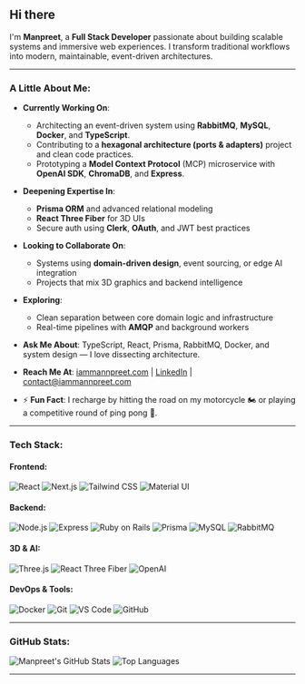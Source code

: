 ## Hi there

I'm **Manpreet**, a **Full Stack Developer** passionate about building scalable systems and immersive web experiences. I transform traditional workflows into modern, maintainable, event-driven architectures.

---

### A Little About Me:

* **Currently Working On**:

  * Architecting an event-driven system using **RabbitMQ**, **MySQL**, **Docker**, and **TypeScript**.
  * Contributing to a **hexagonal architecture (ports & adapters)** project and clean code practices.
  * Prototyping a **Model Context Protocol** (MCP) microservice with **OpenAI SDK**, **ChromaDB**, and **Express**.

* **Deepening Expertise In**:

  * **Prisma ORM** and advanced relational modeling
  * **React Three Fiber** for 3D UIs
  * Secure auth using **Clerk**, **OAuth**, and JWT best practices

* **Looking to Collaborate On**:

  * Systems using **domain-driven design**, event sourcing, or edge AI integration
  * Projects that mix 3D graphics and backend intelligence

* **Exploring**:

  * Clean separation between core domain logic and infrastructure
  * Real-time pipelines with **AMQP** and background workers

* **Ask Me About**:
  TypeScript, React, Prisma, RabbitMQ, Docker, and system design — I love dissecting architecture.

* **Reach Me At**:
  [iammannpreet.com](https://iammannpreet.com) | [LinkedIn](https://linkedin.com/in/manpreet) | [contact@iammannpreet.com](mailto:contact@iammannpreet.com)

* ⚡ **Fun Fact**:
  I recharge by hitting the road on my motorcycle 🏍️ or playing a competitive round of ping pong 🏓.

---

### Tech Stack:

#### Frontend:

![React](https://img.shields.io/badge/React-20232A?style=for-the-badge\&logo=react\&logoColor=61DAFB)
![Next.js](https://img.shields.io/badge/Next.js-000000?style=for-the-badge\&logo=nextdotjs\&logoColor=white)
![Tailwind CSS](https://img.shields.io/badge/Tailwind_CSS-38B2AC?style=for-the-badge\&logo=tailwind-css\&logoColor=white)
![Material UI](https://img.shields.io/badge/MUI-007FFF?style=for-the-badge\&logo=mui\&logoColor=white)

#### Backend:

![Node.js](https://img.shields.io/badge/Node.js-339933?style=for-the-badge\&logo=nodedotjs\&logoColor=white)
![Express](https://img.shields.io/badge/Express.js-000?style=for-the-badge\&logo=express\&logoColor=white)
![Ruby on Rails](https://img.shields.io/badge/Ruby_on_Rails-CC0000?style=for-the-badge\&logo=ruby-on-rails\&logoColor=white)
![Prisma](https://img.shields.io/badge/Prisma-2D3748?style=for-the-badge\&logo=prisma\&logoColor=white)
![MySQL](https://img.shields.io/badge/MySQL-4479A1?style=for-the-badge\&logo=mysql\&logoColor=white)
![RabbitMQ](https://img.shields.io/badge/RabbitMQ-FF6600?style=for-the-badge\&logo=rabbitmq\&logoColor=white)

#### 3D & AI:

![Three.js](https://img.shields.io/badge/Three.js-000?style=for-the-badge\&logo=three.js\&logoColor=white)
![React Three Fiber](https://img.shields.io/badge/React%20Three%20Fiber-20232A?style=for-the-badge\&logo=three.js\&logoColor=61DAFB)
![OpenAI](https://img.shields.io/badge/OpenAI-412991?style=for-the-badge\&logo=openai\&logoColor=white)

#### DevOps & Tools:

![Docker](https://img.shields.io/badge/Docker-2496ED?style=for-the-badge\&logo=docker\&logoColor=white)
![Git](https://img.shields.io/badge/Git-F05032?style=for-the-badge\&logo=git\&logoColor=white)
![VS Code](https://img.shields.io/badge/VS%20Code-007ACC?style=for-the-badge\&logo=visual-studio-code\&logoColor=white)
![GitHub](https://img.shields.io/badge/GitHub-181717?style=for-the-badge\&logo=github\&logoColor=white)

---

### GitHub Stats:

![Manpreet's GitHub Stats](https://github-readme-stats.vercel.app/api?username=iammannpreet\&show_icons=true\&theme=tokyonight)
![Top Languages](https://github-readme-stats.vercel.app/api/top-langs/?username=iammannpreet\&layout=compact\&theme=tokyonight)

---
